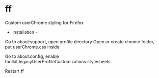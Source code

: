 # ff
Custom userChrome styling for Firefox

- Installation -

Go to about:support, open profile directory
Open or create chrome folder, put userChrome.css inside

Go to about:config, enable toolkit.legacyUserProfileCustomizations.stylesheets

Restart ff
